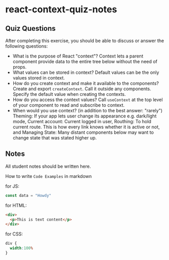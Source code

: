 # react-context-quiz-notes

## Quiz Questions

After completing this exercise, you should be able to discuss or answer the following questions:

- What is the purpose of React "context"?
Context lets a parent component provide data to the entire tree below without the need of props.
- What values can be stored in context?
Default values can be the only values stored in context.
- How do you create context and make it available to the components?
Create and export `createContext`. Call it outside any components. Specify the default value when creating the contexts.
- How do you access the context values?
Call `useContext` at the top level of your component to read and subscribe to context.
- When would you use context? (in addition to the best answer: "rarely")
Theming: If your app lets user change its appearance e.g. dark/light mode, Current account: Current logged in user, Routhing: To hold current  route. This is how every link knows whether it is active or not, and Managing State: Many distant components below may want to change state that was stated higher up.

## Notes

All student notes should be written here.


How to write `Code Examples` in markdown

for JS:
```javascript
const data = "Howdy"
```

for HTML:
```html
<div>
  <p>This is text content</p>
</div>
```

for CSS:
```css
div {
  width:100%
}
```
